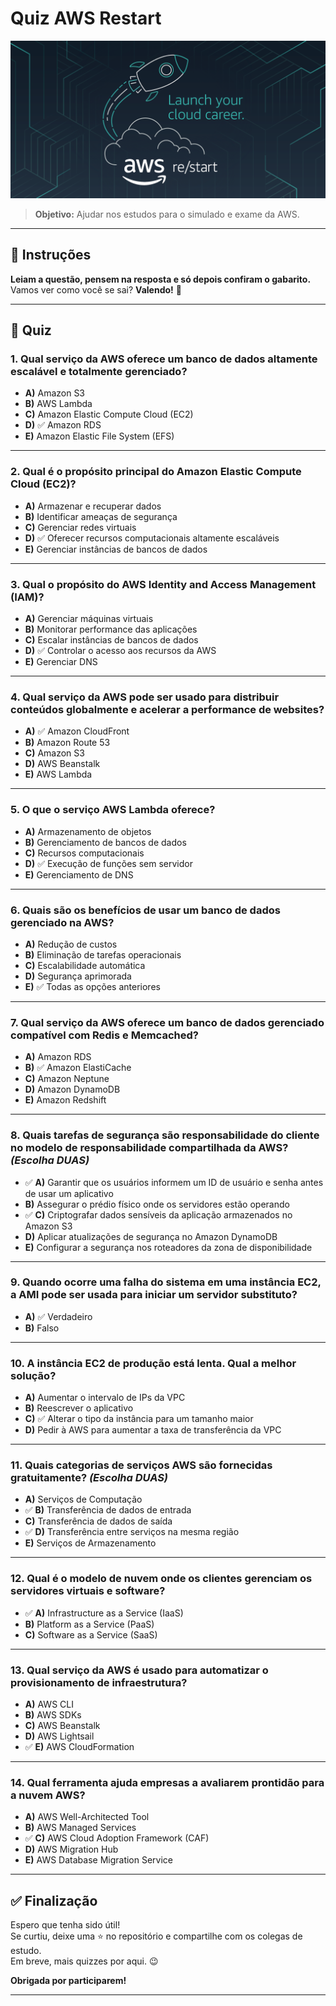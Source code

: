 # Quiz AWS Restart

![Logo Restart](social-image_restart_v2.png)

> **Objetivo:** Ajudar nos estudos para o simulado e exame da AWS.

---

## 📌 Instruções

**Leiam a questão, pensem na resposta e só depois confiram o gabarito.**  
Vamos ver como você se sai? **Valendo!** 🎯

---

## 🧠 Quiz

### 1. Qual serviço da AWS oferece um banco de dados altamente escalável e totalmente gerenciado?

- **A)** Amazon S3
- **B)** AWS Lambda
- **C)** Amazon Elastic Compute Cloud (EC2)
- **D)** ✅ Amazon RDS
- **E)** Amazon Elastic File System (EFS)

---

### 2. Qual é o propósito principal do Amazon Elastic Compute Cloud (EC2)?

- **A)** Armazenar e recuperar dados
- **B)** Identificar ameaças de segurança
- **C)** Gerenciar redes virtuais
- **D)** ✅ Oferecer recursos computacionais altamente escaláveis
- **E)** Gerenciar instâncias de bancos de dados

---

### 3. Qual o propósito do AWS Identity and Access Management (IAM)?

- **A)** Gerenciar máquinas virtuais
- **B)** Monitorar performance das aplicações
- **C)** Escalar instâncias de bancos de dados
- **D)** ✅ Controlar o acesso aos recursos da AWS
- **E)** Gerenciar DNS

---

### 4. Qual serviço da AWS pode ser usado para distribuir conteúdos globalmente e acelerar a performance de websites?

- **A)** ✅ Amazon CloudFront
- **B)** Amazon Route 53
- **C)** Amazon S3
- **D)** AWS Beanstalk
- **E)** AWS Lambda

---

### 5. O que o serviço AWS Lambda oferece?

- **A)** Armazenamento de objetos
- **B)** Gerenciamento de bancos de dados
- **C)** Recursos computacionais
- **D)** ✅ Execução de funções sem servidor
- **E)** Gerenciamento de DNS

---

### 6. Quais são os benefícios de usar um banco de dados gerenciado na AWS?

- **A)** Redução de custos
- **B)** Eliminação de tarefas operacionais
- **C)** Escalabilidade automática
- **D)** Segurança aprimorada
- **E)** ✅ Todas as opções anteriores

---

### 7. Qual serviço da AWS oferece um banco de dados gerenciado compatível com Redis e Memcached?

- **A)** Amazon RDS
- **B)** ✅ Amazon ElastiCache
- **C)** Amazon Neptune
- **D)** Amazon DynamoDB
- **E)** Amazon Redshift

---

### 8. Quais tarefas de segurança são responsabilidade do cliente no modelo de responsabilidade compartilhada da AWS? _(Escolha DUAS)_

- ✅ **A)** Garantir que os usuários informem um ID de usuário e senha antes de usar um aplicativo
- **B)** Assegurar o prédio físico onde os servidores estão operando
- ✅ **C)** Criptografar dados sensíveis da aplicação armazenados no Amazon S3
- **D)** Aplicar atualizações de segurança no Amazon DynamoDB
- **E)** Configurar a segurança nos roteadores da zona de disponibilidade

---

### 9. Quando ocorre uma falha do sistema em uma instância EC2, a AMI pode ser usada para iniciar um servidor substituto?

- **A)** ✅ Verdadeiro
- **B)** Falso

---

### 10. A instância EC2 de produção está lenta. Qual a melhor solução?

- **A)** Aumentar o intervalo de IPs da VPC
- **B)** Reescrever o aplicativo
- **C)** ✅ Alterar o tipo da instância para um tamanho maior
- **D)** Pedir à AWS para aumentar a taxa de transferência da VPC

---

### 11. Quais categorias de serviços AWS são fornecidas gratuitamente? _(Escolha DUAS)_

- **A)** Serviços de Computação
- ✅ **B)** Transferência de dados de entrada
- **C)** Transferência de dados de saída
- ✅ **D)** Transferência entre serviços na mesma região
- **E)** Serviços de Armazenamento

---

### 12. Qual é o modelo de nuvem onde os clientes gerenciam os servidores virtuais e software?

- ✅ **A)** Infrastructure as a Service (IaaS)
- **B)** Platform as a Service (PaaS)
- **C)** Software as a Service (SaaS)

---

### 13. Qual serviço da AWS é usado para automatizar o provisionamento de infraestrutura?

- **A)** AWS CLI
- **B)** AWS SDKs
- **C)** AWS Beanstalk
- **D)** AWS Lightsail
- ✅ **E)** AWS CloudFormation

---

### 14. Qual ferramenta ajuda empresas a avaliarem prontidão para a nuvem AWS?

- **A)** AWS Well-Architected Tool
- **B)** AWS Managed Services
- ✅ **C)** AWS Cloud Adoption Framework (CAF)
- **D)** AWS Migration Hub
- **E)** AWS Database Migration Service

---

## ✅ Finalização

Espero que tenha sido útil!  
Se curtiu, deixe uma ⭐ no repositório e compartilhe com os colegas de estudo.  
Em breve, mais quizzes por aqui. 😉

**Obrigada por participarem!**

---
